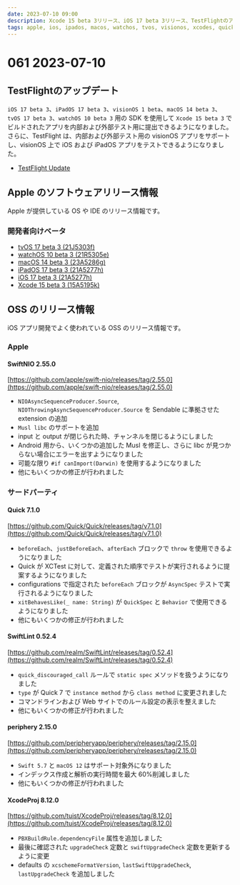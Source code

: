 ```yaml
---
date: 2023-07-10 09:00
description: Xcode 15 beta 3リリース、iOS 17 beta 3リリース、TestFlightのアップデート、ほか
tags: apple, ios, ipados, macos, watchos, tvos, visionos, xcodes, quick, swiftlint, periphery, swiftnio, xcodeProj
---
```

# 061 2023-07-10

## TestFlightのアップデート

`iOS 17 beta 3`、`iPadOS 17 beta 3`、`visionOS 1 beta`、`macOS 14 beta 3`、`tvOS 17 beta 3`、`watchOS 10 beta 3` 用の SDK を使用して `Xcode 15 beta 3` でビルドされたアプリを内部および外部テスト用に提出できるようになりました。  
さらに、TestFlight は、内部および外部テスト用の visionOS アプリをサポートし、visionOS 上で iOS および iPadOS アプリをテストできるようになりました。

- [TestFlight Update](https://developer.apple.com/jp/news/releases/?id=07062023a)

## Apple のソフトウェアリリース情報

Apple が提供している OS や IDE のリリース情報です。

### 開発者向けベータ

- [tvOS 17 beta 3 (21J5303f)](https://developer.apple.com/news/releases/?id=07052023a)
- [watchOS 10 beta 3 (21R5305e)](https://developer.apple.com/news/releases/?id=07052023b)
- [macOS 14 beta 3 (23A5286g)](https://developer.apple.com/news/releases/?id=07052023c)
- [iPadOS 17 beta 3 (21A5277h)](https://developer.apple.com/news/releases/?id=07052023d)
- [iOS 17 beta 3 (21A5277h)](https://developer.apple.com/news/releases/?id=07052023e)
- [Xcode 15 beta 3 (15A5195k)](https://developer.apple.com/news/releases/?id=07052023f)

## OSS のリリース情報

iOS アプリ開発でよく使われている OSS のリリース情報です。

### Apple

#### SwiftNIO 2.55.0

[https://github.com/apple/swift-nio/releases/tag/2.55.0](https://github.com/apple/swift-nio/releases/tag/2.55.0)

- `NIOAsyncSequenceProducer.Source`, `NIOThrowingAsyncSequenceProducer.Source` を Sendable に準拠させた extension の追加
- `Musl libc` のサポートを追加
- input と output が閉じられた時、チャンネルを閉じるようにしました
- Android 用から、いくつかの追加した Musl を修正し、さらに libc が見つからない場合にエラーを出すようになりました
- 可能な限り `#if canImport(Darwin)` を使用するようになりました
- 他にもいくつかの修正が行われました

### サードパーティ

#### Quick 7.1.0

[https://github.com/Quick/Quick/releases/tag/v7.1.0](https://github.com/Quick/Quick/releases/tag/v7.1.0)

- `beforeEach`、`justBeforeEach`、`afterEach` ブロックで `throw` を使用できるようになりました
- Quick が XCTest に対して、定義された順序でテストが実行されるように提案するようになりました
- configurations で指定された `beforeEach` ブロックが `AsyncSpec` テストで実行されるようになりました
- `xitBehavesLike(_ name: String)` が `QuickSpec` と `Behavior` で使用できるようになりました
- 他にもいくつかの修正が行われました

#### SwiftLint 0.52.4

[https://github.com/realm/SwiftLint/releases/tag/0.52.4](https://github.com/realm/SwiftLint/releases/tag/0.52.4)

- `quick_discouraged_call` ルールで `static spec` メソッドを扱うようになりました
- `type` が Quick 7 で `instance method` から `class method` に変更されました
- コマンドラインおよび Web サイトでのルール設定の表示を整えました
- 他にもいくつかの修正が行われました

#### periphery 2.15.0

[https://github.com/peripheryapp/periphery/releases/tag/2.15.0](https://github.com/peripheryapp/periphery/releases/tag/2.15.0)

- `Swift 5.7` と `macOS 12` はサポート対象外になりました
- インデックス作成と解析の実行時間を最大 60%削減しました
- 他にもいくつかの修正が行われました

#### XcodeProj 8.12.0

[https://github.com/tuist/XcodeProj/releases/tag/8.12.0](https://github.com/tuist/XcodeProj/releases/tag/8.12.0)

- `PBXBuildRule.dependencyFile` 属性を追加しました
- 最後に確認された `upgradeCheck` 定数と `swiftUpgradeCheck` 定数を更新するように変更
- defaults の `xcschemeFormatVersion`, `lastSwiftUpgradeCheck`, `lastUpgradeCheck` を追加しました
